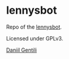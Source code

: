 # lennysbot

Repo of the [lennysbot](https://telegram.me/cowsaysbot).

Licensed under GPLv3.

[Daniil Gentili](https://daniil.it)
